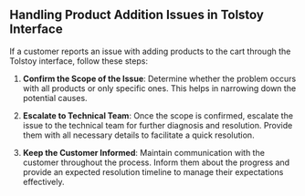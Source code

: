 ## Handling Product Addition Issues in Tolstoy Interface

If a customer reports an issue with adding products to the cart through the Tolstoy interface, follow these steps:

1. **Confirm the Scope of the Issue**: Determine whether the problem occurs with all products or only specific ones. This helps in narrowing down the potential causes.

2. **Escalate to Technical Team**: Once the scope is confirmed, escalate the issue to the technical team for further diagnosis and resolution. Provide them with all necessary details to facilitate a quick resolution.

3. **Keep the Customer Informed**: Maintain communication with the customer throughout the process. Inform them about the progress and provide an expected resolution timeline to manage their expectations effectively.